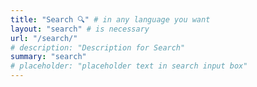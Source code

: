 ```yaml
---
title: "Search 🔍️" # in any language you want
layout: "search" # is necessary
url: "/search/"
# description: "Description for Search"
summary: "search"
# placeholder: "placeholder text in search input box"
---
```


